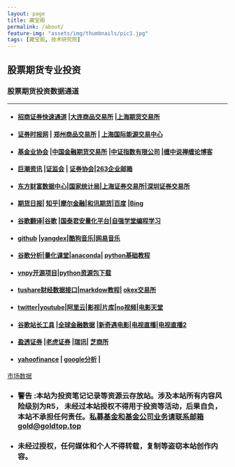 ```yaml
---
layout: page
title: 藏宝阁
permalink: /about/
feature-img: "assets/img/thumbnails/pic1.jpg"
tags: [藏宝阁, 技术研究院]
---
```


## 股票期货专业投资 

### 股票期货投资数据通道
**** 
* #### [招商证券快速通道](https://xtrade.newone.com.cn/ssologin?t=jykstd) |[大连商品交易所](http://www.dce.com.cn/)  |[上海期货交易所](http://www.shfe.com.cn/)
* #### [证券时报网](http://www.stcn.com)   | [郑州商品交易所](http://www.czce.com.cn/)  | [上海国际能源交易中心](http://www.ine.cn/)
* #### [基金业协会](http://www.amac.org.cn/) |[中国金融期货交易所](http://www.cffex.com.cn/)  |[中证指数有限公司](http://www.csindex.com.cn/) |[缠中说禅缠论博客](http://blog.sina.com.cn/chzhshch)
* #### [巨潮资讯](http://www.cninfo.com.cn) |[证监会](http://www.csrc.gov.cn/) | [证券协会](https://www.sac.net.cn/)|[263企业邮箱](http://mail.263.net/)
* #### [东方财富数据中心](http://data.eastmoney.com/center/)|[国家统计局](http://www.stats.gov.cn/)|[上海证券交易所](http://www.sse.com.cn/)|[深圳证券交易所](http://www.szse.cn/)
* ####  [期货日报](http://www.qhrb.com.cn/)| [知乎](https://www.zhihu.com/people/pp88.top/activities)|[摩尔金融](https://www.moer.cn/)|[和讯期货](http://futures.hexun.com/)|[百度](https://baidu.com)  |[Bing](https://cn.bing.com/)
* ####  [谷歌翻译](https://translate.google.cn/)|[谷歌](https://google.com) |[国泰君安量化平台](https://quant.gtja.com/)|[自强学堂编程学习](https://code.ziqiangxuetang.com/)
* #### [github](https://github.com)   |[yangdex](https://connect.yandex.ru/portal/services/webmaster/resources/pp88.top)|[酷狗音乐](https://www.kugou.com/yy/html/rank.html)|[网易音乐](https://music.163.com/#/discover/toplist?id=2250011882)
* #### [谷歌分析](https://analytics.google.com/analytics/academy/)|[量化课堂](https://www.joinquant.com/study?f=home&m=memu)|[anaconda](https://www.anaconda.com/)| [python基础教程](https://www.runoob.com/python/python-tutorial.html)
* #### [vnpy开源项目](https://github.com/wdgwz/vnpy)|[python资源包下载](https://www.lfd.uci.edu/~gohlke/pythonlibs/#lxml)
* #### [tushare财经数据接口](http://www.waditu.cn/classifying.html#id10)|[markdow教程](https://www.runoob.com/markdown/md-tutorial.html)| [okex交易所](https://www.okex.me/)
* #### [twitter](https://twitter.com/home)|[youtube](https://www.youtube.com)|[阿里云](https://www.aliyun.com/)|[影视](https://www.80kk.cc)|[片库](https://www.pianku.tv)|[no视频](https://www.novipnoad.com)|[电影天堂](https://www.newka.cn)
* #### [谷歌站长工具](https://search.google.com/search-console) |[全球金融数据](https://cn.tradingview.com) |[新奇遇电影](https://www.newqiyu.com)|[电视直播](http://m.iptv803.com)|[电视直播2](http://m.iptv206.com)
* #### [盈透证券](https://www.interactivebrokers.com) |[老虎证券](https://www.itiger.com/) |[瑞讯](https://swissquote.com)| [芝商所](https://www.cmegroup.com/)
* #### [yahoofinance](https://finance.yahoo.com/)  |  [google分析](https://analytics.google.com/analytics/web/)  | 

<!-- TradingView Widget BEGIN -->
<div class="tradingview-widget-container">
  <div class="tradingview-widget-container__widget"></div>
  <div class="tradingview-widget-copyright"><a href="https://cn.tradingview.com" rel="noopener" target="_blank"><span class="blue-text">市场数据</span></a></div>
  <script type="text/javascript" src="https://s3.tradingview.com/external-embedding/embed-widget-market-overview.js" async>
  {
  "colorTheme": "light",
  "dateRange": "12m",
  "showChart": true,
  "locale": "zh_CN",
  "largeChartUrl": "",
  "isTransparent": false,
  "width": "400",
  "height": "660",
  "plotLineColorGrowing": "rgba(33, 150, 243, 1)",
  "plotLineColorFalling": "rgba(33, 150, 243, 1)",
  "gridLineColor": "rgba(233, 233, 234, 1)",
  "scaleFontColor": "rgba(120, 123, 134, 1)",
  "belowLineFillColorGrowing": "rgba(33, 150, 243, 0.12)",
  "belowLineFillColorFalling": "rgba(33, 150, 243, 0.12)",
  "symbolActiveColor": "rgba(33, 150, 243, 0.12)",
  "tabs": [
    {
      "title": "指数",
      "symbols": [
        {
          "s": "OANDA:SPX500USD",
          "d": "S&P 500"
        },
        {
          "s": "OANDA:NAS100USD",
          "d": "Nasdaq 100"
        },
        {
          "s": "FOREXCOM:DJI",
          "d": "Dow 30"
        },
        {
          "s": "INDEX:NKY",
          "d": "Nikkei 225"
        },
        {
          "s": "INDEX:DEU30",
          "d": "DAX Index"
        },
        {
          "s": "OANDA:UK100GBP",
          "d": "FTSE 100"
        }
      ],
      "originalTitle": "Indices"
    },
    {
      "title": "商品",
      "symbols": [
        {
          "s": "CME_MINI:ES1!",
          "d": "E-Mini S&P"
        },
        {
          "s": "CME:6E1!",
          "d": "Euro"
        },
        {
          "s": "COMEX:GC1!",
          "d": "Gold"
        },
        {
          "s": "NYMEX:CL1!",
          "d": "Crude Oil"
        },
        {
          "s": "NYMEX:NG1!",
          "d": "Natural Gas"
        },
        {
          "s": "CBOT:ZC1!",
          "d": "Corn"
        }
      ],
      "originalTitle": "Commodities"
    },
    {
      "title": "债券",
      "symbols": [
        {
          "s": "CME:GE1!",
          "d": "Eurodollar"
        },
        {
          "s": "CBOT:ZB1!",
          "d": "T-Bond"
        },
        {
          "s": "CBOT:UB1!",
          "d": "Ultra T-Bond"
        },
        {
          "s": "EUREX:FGBL1!",
          "d": "Euro Bund"
        },
        {
          "s": "EUREX:FBTP1!",
          "d": "Euro BTP"
        },
        {
          "s": "EUREX:FGBM1!",
          "d": "Euro BOBL"
        }
      ],
      "originalTitle": "Bonds"
    },
    {
      "title": "外汇",
      "symbols": [
        {
          "s": "FX:EURUSD"
        },
        {
          "s": "FX:GBPUSD"
        },
        {
          "s": "FX:USDJPY"
        },
        {
          "s": "FX:USDCHF"
        },
        {
          "s": "FX:AUDUSD"
        },
        {
          "s": "FX:USDCAD"
        }
      ],
      "originalTitle": "Forex"
    }
  ]
}
  </script>
</div>
<!-- TradingView Widget END -->

* ###  警告 :本站为投资笔记记录等资源云存放站。涉及本站所有内容风险级别为R5， 未经过本站授权不得用于投资等活动，后果自负，本站不承担任何责任。私募基金和基金公司业务请联系邮箱gold@goldtop.top 


* ###  未经过授权，任何媒体和个人不得转载，复制等盗窃本站创作内容。


